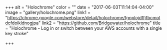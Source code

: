 +++
alt = "Holochrome"
color = ""
date = "2017-06-03T11:14:04-04:00"
image = "gallery/holochrome.png"
link1 = "https://chrome.google.com/webstore/detail/holochrome/fgnplojdffjfbcmoldcfdoikldnogjpa"
link2 = "https://github.com/Bridgewater/holochrome"
title = "Holochrome - Log in or switch between your AWS accounts with a single key stroke"

+++

